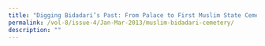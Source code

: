```yaml
---
title: "Digging Bidadari’s Past: From Palace to First Muslim State Cemetery"
permalink: /vol-8/issue-4/Jan-Mar-2013/muslim-bidadari-cemetery/
description: ""
---
```

